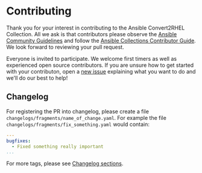 # Contributing

Thank you for your interest in contributing to the Ansible Convert2RHEL Collection. All we ask is that contributors please observe the [Ansible Community Guidelines](https://docs.ansible.com/ansible/devel/community/index.html) and follow the [Ansible Collections Contributor Guide](https://docs.ansible.com/ansible/devel/community/contributions_collections.html). We look forward to reviewing your pull request.

Everyone is invited to participate. We welcome first timers as well as experienced open source contributors. If you are unsure how to get started with your contributon, open a [new issue](https://github.com/oamg/infra.convert2rhel/issues/new) explaining what you want to do and we'll do our best to help!

## Changelog

For registering the PR into changelog, please create a file `changelogs/fragments/name_of_change.yaml`. For example the file `changelogs/fragments/fix_something.yaml` would contain:

```yaml
---
bugfixes:
  - Fixed something really important
...
```

For more tags, please see [Changelog sections](changelogs/config.yaml).
